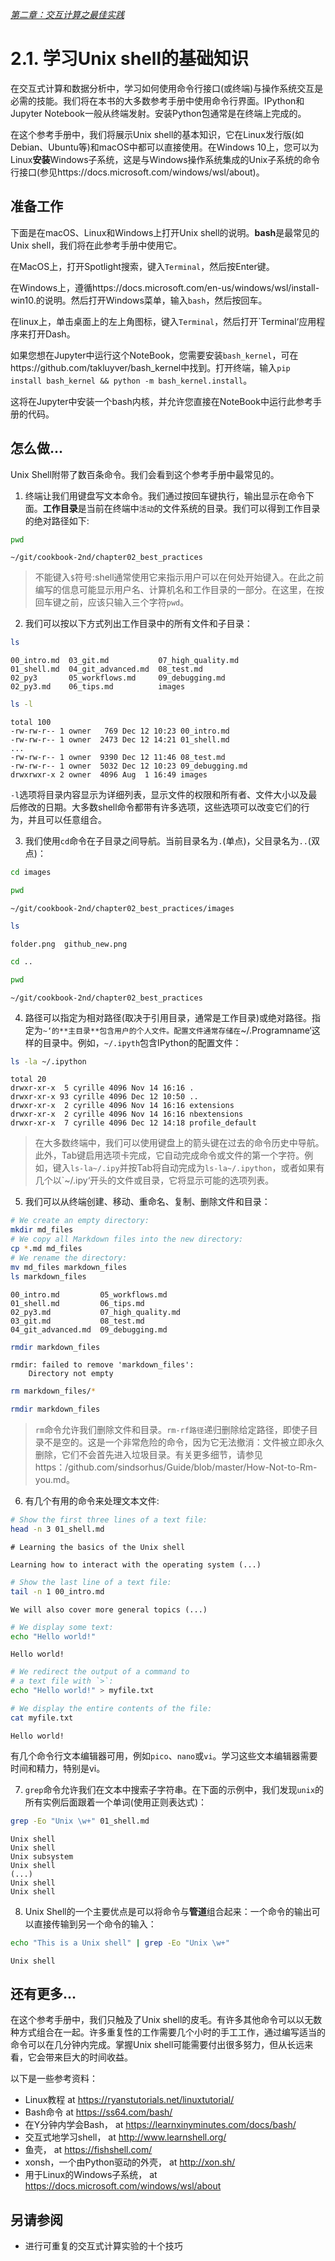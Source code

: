 [*第二章：交互计算之最佳实践*](../)

# 2.1. 学习Unix shell的基础知识

在交互式计算和数据分析中，学习如何使用命令行接口(或终端)与操作系统交互是必需的技能。我们将在本书的大多数参考手册中使用命令行界面。IPython和Jupyter Notebook一般从终端发射。安装Python包通常是在终端上完成的。

在这个参考手册中，我们将展示Unix shell的基本知识，它在Linux发行版(如Debian、Ubuntu等)和macOS中都可以直接使用。在Windows 10上，您可以为Linux**安装**Windows子系统，这是与Windows操作系统集成的Unix子系统的命令行接口(参见https://docs.microsoft.com/windows/wsl/about)。

## 准备工作

下面是在macOS、Linux和Windows上打开Unix shell的说明。**bash**是最常见的Unix shell，我们将在此参考手册中使用它。

在MacOS上，打开Spotlight搜索，键入`Terminal`，然后按Enter键。

在Windows上，遵循https://docs.microsoft.com/en-us/windows/wsl/install-win10.的说明。然后打开Windows菜单，输入`bash`，然后按回车。

在linux上，单击桌面上的左上角图标，键入`Terminal`，然后打开`Terminal‘应用程序来打开Dash。

如果您想在Jupyter中运行这个NoteBook，您需要安装`bash_kernel`，可在https://github.com/takluyver/bash_kernel中找到。打开终端，输入`pip install bash_kernel && python -m bash_kernel.install`。

这将在Jupyter中安装一个bash内核，并允许您直接在NoteBook中运行此参考手册的代码。

## 怎么做...

Unix Shell附带了数百条命令。我们会看到这个参考手册中最常见的。

1. 终端让我们用键盘写文本命令。我们通过按回车键执行，输出显示在命令下面。**工作目录**是当前在终端中`活动`的文件系统的目录。我们可以得到工作目录的绝对路径如下:

```bash
pwd
```

```{output:stdout}
~/git/cookbook-2nd/chapter02_best_practices
```

>  不能键入`$`符号:shell通常使用它来指示用户可以在何处开始键入。在此之前编写的信息可能显示用户名、计算机名和工作目录的一部分。在这里，在按回车键之前，应该只输入三个字符`pwd`。

2. 我们可以按以下方式列出工作目录中的所有文件和子目录：

```bash
ls
```

```{output:stdout}
00_intro.md  03_git.md           07_high_quality.md
01_shell.md  04_git_advanced.md  08_test.md
02_py3       05_workflows.md     09_debugging.md
02_py3.md    06_tips.md          images
```

```bash
ls -l
```

```{output:stdout}
total 100
-rw-rw-r-- 1 owner   769 Dec 12 10:23 00_intro.md
-rw-rw-r-- 1 owner  2473 Dec 12 14:21 01_shell.md
...
-rw-rw-r-- 1 owner  9390 Dec 12 11:46 08_test.md
-rw-rw-r-- 1 owner  5032 Dec 12 10:23 09_debugging.md
drwxrwxr-x 2 owner  4096 Aug  1 16:49 images
```

`-l`选项将目录内容显示为详细列表，显示文件的权限和所有者、文件大小以及最后修改的日期。大多数shell命令都带有许多选项，这些选项可以改变它们的行为，并且可以任意组合。

3. 我们使用`cd`命令在子目录之间导航。当前目录名为`.`(单点)，父目录名为`..`(双点)：

```bash
cd images
```

```bash
pwd
```

```{output:result}
~/git/cookbook-2nd/chapter02_best_practices/images
```

```bash
ls
```

```{output:stdout}
folder.png  github_new.png
```

```bash
cd ..
```

```bash
pwd
```

```{output:result}
~/git/cookbook-2nd/chapter02_best_practices
```

4. 路径可以指定为相对路径(取决于引用目录，通常是工作目录)或绝对路径。指定为`~‘的**主目录**包含用户的个人文件。配置文件通常存储在`~/.Programname‘这样的目录中。例如，`~/.ipyth`包含IPython的配置文件：

```bash
ls -la ~/.ipython
```

```{output:stdout}
total 20
drwxr-xr-x  5 cyrille 4096 Nov 14 16:16 .
drwxr-xr-x 93 cyrille 4096 Dec 12 10:50 ..
drwxr-xr-x  2 cyrille 4096 Nov 14 16:16 extensions
drwxr-xr-x  2 cyrille 4096 Nov 14 16:16 nbextensions
drwxr-xr-x  7 cyrille 4096 Dec 12 14:18 profile_default
```

> 在大多数终端中，我们可以使用键盘上的箭头键在过去的命令历史中导航。此外，Tab键启用选项卡完成，它自动完成命令或文件的第一个字符。例如，键入`ls-la~/.ipy`并按Tab将自动完成为`ls-la~/.ipython`，或者如果有几个以`~/.ipy‘开头的文件或目录，它将显示可能的选项列表。

5. 我们可以从终端创建、移动、重命名、复制、删除文件和目录：

```bash
# We create an empty directory:
mkdir md_files
# We copy all Markdown files into the new directory:
cp *.md md_files
# We rename the directory:
mv md_files markdown_files
ls markdown_files
```

```{output:stdout}
00_intro.md         05_workflows.md
01_shell.md         06_tips.md
02_py3.md           07_high_quality.md
03_git.md           08_test.md
04_git_advanced.md  09_debugging.md
```

```bash
rmdir markdown_files
```

```{output:stdout}
rmdir: failed to remove 'markdown_files':
    Directory not empty
```

```bash
rm markdown_files/*
```

```bash
rmdir markdown_files
```

> `rm`命令允许我们删除文件和目录。`rm-rf路径`递归删除给定路径，即使子目录不是空的。这是一个非常危险的命令，因为它无法撤消：文件被立即永久删除，它们不会首先进入垃圾目录。有关更多细节，请参见https：/github.com/sindsorhus/Guide/blob/master/How-Not-to-Rm-you.md。

6. 有几个有用的命令来处理文本文件:

```bash
# Show the first three lines of a text file:
head -n 3 01_shell.md
```

```{output:stdout}
# Learning the basics of the Unix shell

Learning how to interact with the operating system (...)
```

```bash
# Show the last line of a text file:
tail -n 1 00_intro.md
```

```{output:stdout}
We will also cover more general topics (...)
```

```bash
# We display some text:
echo "Hello world!"
```

```{output:stdout}
Hello world!
```

```bash
# We redirect the output of a command to
# a text file with `>`:
echo "Hello world!" > myfile.txt
```

```bash
# We display the entire contents of the file:
cat myfile.txt
```

```{output:stdout}
Hello world!
```

有几个命令行文本编辑器可用，例如`pico`、`nano`或`vi`。学习这些文本编辑器需要时间和精力，特别是vi。

7. `grep`命令允许我们在文本中搜索子字符串。在下面的示例中，我们发现`unix`的所有实例后面跟着一个单词(使用正则表达式)：

```bash
grep -Eo "Unix \w+" 01_shell.md
```

```{output:stdout}
Unix shell
Unix shell
Unix subsystem
Unix shell
(...)
Unix shell
Unix shell
```

8. Unix Shell的一个主要优点是可以将命令与**管道**组合起来：一个命令的输出可以直接传输到另一个命令的输入：

```bash
echo "This is a Unix shell" | grep -Eo "Unix \w+"
```

```{output:stdout}
Unix shell
```

## 还有更多...

在这个参考手册中，我们只触及了Unix shell的皮毛。有许多其他命令可以以无数种方式组合在一起。许多重复性的工作需要几个小时的手工工作，通过编写适当的命令可以在几分钟内完成。掌握Unix shell可能需要付出很多努力，但从长远来看，它会带来巨大的时间收益。

以下是一些参考资料：

* Linux教程 at https://ryanstutorials.net/linuxtutorial/
* Bash命令 at https://ss64.com/bash/
* 在Y分钟内学会Bash， at https://learnxinyminutes.com/docs/bash/
* 交互式地学习shell， at http://www.learnshell.org/
* 鱼壳， at https://fishshell.com/
* xonsh，一个由Python驱动的外壳， at http://xon.sh/
* 用于Linux的Windows子系统， at https://docs.microsoft.com/windows/wsl/about

## 另请参阅

* 进行可重复的交互式计算实验的十个技巧
